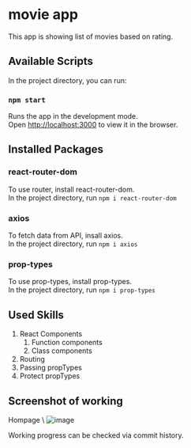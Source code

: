 # movie app
This app is showing list of movies based on rating. 

## Available Scripts

In the project directory, you can run:

### `npm start`

Runs the app in the development mode.\
Open [http://localhost:3000](http://localhost:3000) to view it in the browser.

## Installed Packages
### react-router-dom
To use router, install react-router-dom. \
In the project directory, run `npm i react-router-dom`

### axios
To fetch data from API, insall axios. \
In the project directory, run `npm i axios`

### prop-types
To use prop-types, install prop-types. \
In the project directory, run `npm i prop-types`

## Used Skills
1. React Components
    1. Function components
    2. Class components
2. Routing
3. Passing propTypes
4. Protect propTypes

## Screenshot of working
Hompage \ 
![image](https://user-images.githubusercontent.com/64014524/122301814-8caff680-cf44-11eb-8cf8-0c688865ed47.png)

Working progress can be checked via commit history.

